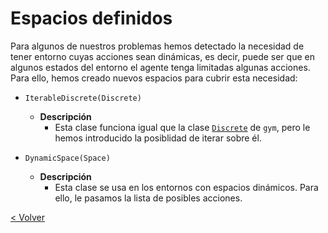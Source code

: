 # Espacios definidos

Para algunos de nuestros problemas hemos detectado la necesidad de tener entorno cuyas acciones sean dinámicas,
es decir, puede ser que en algunos estados del entorno el agente tenga limitadas algunas acciones. Para ello, hemos
creado nuevos espacios para cubrir esta necesidad:

* `IterableDiscrete(Discrete)`
    * **Descripción**
        * Esta clase funciona igual que la clase [`Discrete`](gym.md) de `gym`, pero le hemos introducido la posiblidad
        de iterar sobre él.

* `DynamicSpace(Space)`
    * **Descripción**
        * Esta clase se usa en los entornos con espacios dinámicos. Para ello, le pasamos la lista de posibles acciones.
        
[< Volver](index.md)